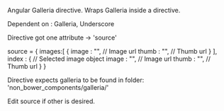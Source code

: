 Angular Galleria directive.
Wraps Galleria inside a directive.

Dependent on : Galleria, Underscore


Directive got one attribute -> 'source'

source = {
        images:[
            {
                image : "",     // Image url
                thumb : "",     // Thumb url
            }
        ],
        index : {     // Selected image object
               image : "",     // Image url
               thumb : "",     // Thumb url
        }
    }


 Directive expects galleria to be found in folder:
'non_bower_components/galleria/'

Edit source if other is desired.
